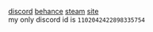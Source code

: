 [discord](https://discord.com/user/1102042422898335754)
[behance](https://behance.net/dreidelman)
[steam](https://steamcommunity.com/id/contrapuntal)
[site](https://dreidel.wtf)
<br />my only discord id is `1102042422898335754`

